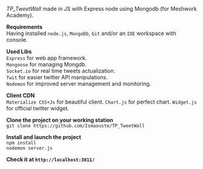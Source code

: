 _TP_TweetWall_ made in JS with Express node using Mongodb (for Meshwork Academy).  

**Requirements**  
Having installed `node.js`, `MongoDb`, `Git` and/or an `IDE` workspace with console.

**Used Libs**  
`Express` for web app framework.  
`Mongoose` for managing Mongdb.  
`Socket.io` for real time tweets actualization.  
`Twit` for easier twitter API manipulations.  
`Nodemon` for improved server management and monitoring.

**Client CDN**  
`Materialize CSS+Js` for beautiful client.
`Chart.js` for perfect chart.
`Widget.js` for official twitter widget.

**Clone the project on your working station**  
`git clone https://github.com/Ismaouste/TP_TweetWall`

**Install and launch the project**  
`npm install`  
`nodemon server.js`

**Check it at `http://localhost:3011/`**
